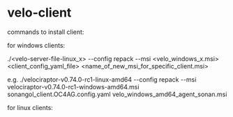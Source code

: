 # velo-client

commands to install client:

for windows clients:

./<velo-server-file-linux_x> --config repack --msi <velo_windows_x.msi> <client_config_yaml_file> <name_of_new_msi_for_specific_client.msi>

e.g.
./velociraptor-v0.74.0-rc1-linux-amd64 --config repack --msi velociraptor-v0.74.0-rc1-windows-amd64.msi sonangol_client.OC4AG.config.yaml velo_windows_amd64_agent_sonan.msi

for linux clients:

